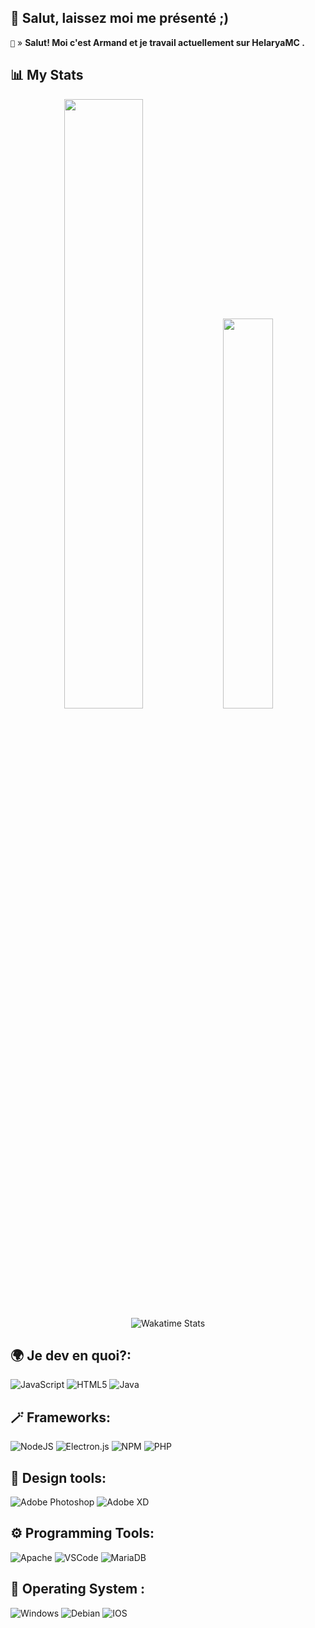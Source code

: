 ## 👋 Salut, laissez moi me présenté ;)

`🔎` » **Salut! Moi c'est Armand et je travail actuellement sur HelaryaMC [](https://example.com).**

## 📊 My Stats

<div align="center">
  <tr style="display:flex; justify-content: space-around">
    <td align="center" width="50%" style="margin: auto 0">
      <img src="https://github-readme-stats.vercel.app/api?username=nxyoo&count_private=true&show_icons=true&theme=aura_dark&layout=compact&hide_title=true&count_private=true&include_all_commits=true&enable_animations=true&border_color=30363D" width="50%"/>
    </td>
      <td align="center" width="50%" style="margin-right: 40px;">
      <img width="40%" src="https://github-readme-stats.vercel.app/api/top-langs/?username=nxyoo&theme=aura_dark&langs_count=8&layout=compact&enable_animations=true&border_color=30363D"/>
    </td>
  </tr>
</div>

<div align="center">
    <img src="https://github-readme-stats.vercel.app/api/wakatime?username=nxyoo&layout=compact&theme=aura_dark&enable_animations=true&border_color=30363D&custom_title=WakaTime+Last+7+Days"
         alt="Wakatime Stats"/>
</div>

## 🌍 Je dev en quoi?:
![JavaScript](https://img.shields.io/badge/javascript-%23323330.svg?style=for-the-badge&logo=javascript&logoColor=%23F7DF1E)
![HTML5](https://img.shields.io/badge/html5-%23E34F26.svg?style=for-the-badge&logo=html5&logoColor=white)
![Java](https://img.shields.io/badge/Java-ED8B00?style=for-the-badge&logo=java&logoColor=white)

## 🪄 Frameworks:
![NodeJS](https://img.shields.io/badge/node.js-6DA55F?style=for-the-badge&logo=node.js&logoColor=white)
![Electron.js](https://img.shields.io/badge/Electron-191970?style=for-the-badge&logo=Electron&logoColor=white)
![NPM](https://img.shields.io/badge/NPM-%23000000.svg?style=for-the-badge&logo=npm&logoColor=white)
![PHP](https://img.shields.io/badge/PHP-777BB4?style=for-the-badge&logo=php&logoColor=white)

## 🎨 Design tools:
![Adobe Photoshop](https://img.shields.io/badge/adobephotoshop-%2331A8FF.svg?style=for-the-badge&logo=adobephotoshop&logoColor=white)
![Adobe XD](https://img.shields.io/badge/Adobe%20XD-470137?style=for-the-badge&logo=Adobe%20XD&logoColor=#FF61F6)

## ⚙️ Programming Tools:
![Apache](https://img.shields.io/badge/apache-%23D42029.svg?style=for-the-badge&logo=apache&logoColor=white)
![VSCode](https://img.shields.io/badge/Visual%20Studio%20Code-blue?style=for-the-badge&logo=visualstudiocode)
![MariaDB](https://img.shields.io/badge/MariaDB-003545?style=for-the-badge&logo=mariadb&logoColor=white)

## 🔧 Operating System :
![Windows](https://img.shields.io/badge/Windows-0078D6?style=for-the-badge&logo=windows&logoColor=white)
![Debian](https://img.shields.io/badge/Debian-D70A53?style=for-the-badge&logo=debian&logoColor=white)
![IOS](https://img.shields.io/badge/IOS-000000?style=for-the-badge&logo=ios&logoColor=white)

